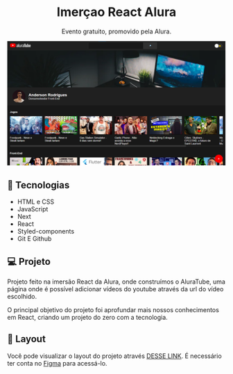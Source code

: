 <h1 align="center"> Imerçao React Alura </h1>

<p align="center">
Evento gratuito, promovido pela Alura.
</p>

<p align="center">
<img src=".github\preview.png" alt="preview">
</p>

## 🚀 Tecnologias

- HTML e CSS
- JavaScript
- Next
- React
- Styled-components
- Git E Github

## 💻 Projeto

Projeto feito na imersão React da Alura, onde construímos o AluraTube, uma página onde é possível adicionar vídeos do youtube através da url do vídeo escolhido. 

O principal objetivo do projeto foi aprofundar mais nossos conhecimentos em React, criando um projeto do zero com a tecnologia. 

## 🔖 Layout

Você pode visualizar o layout do projeto através [DESSE LINK](https://www.figma.com/file/1acrju7CLwHkSh6e7xEk9h/Aluratube?t=f4jnIW2E4UWGxVZ7-6). É necessário ter conta no [Figma](https://figma.com) para acessá-lo.

